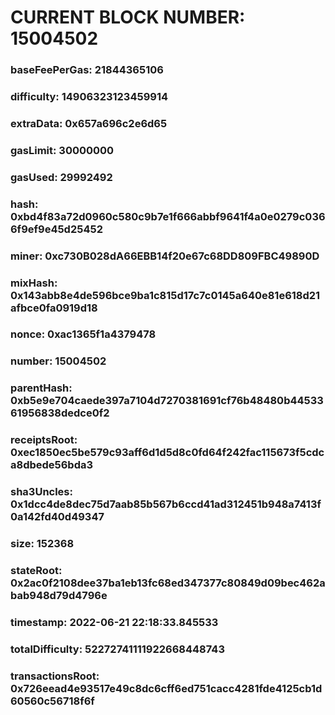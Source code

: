 # CURRENT BLOCK NUMBER: 15004502

### baseFeePerGas: 21844365106
### difficulty: 14906323123459914
### extraData: 0x657a696c2e6d65
### gasLimit: 30000000
### gasUsed: 29992492
### hash: 0xbd4f83a72d0960c580c9b7e1f666abbf9641f4a0e0279c0366f9ef9e45d25452
### miner: 0xc730B028dA66EBB14f20e67c68DD809FBC49890D
### mixHash: 0x143abb8e4de596bce9ba1c815d17c7c0145a640e81e618d21afbce0fa0919d18
### nonce: 0xac1365f1a4379478
### number: 15004502
### parentHash: 0xb5e9e704caede397a7104d7270381691cf76b48480b4453361956838dedce0f2
### receiptsRoot: 0xec1850ec5be579c93aff6d1d5d8c0fd64f242fac115673f5cdca8dbede56bda3
### sha3Uncles: 0x1dcc4de8dec75d7aab85b567b6ccd41ad312451b948a7413f0a142fd40d49347
### size: 152368
### stateRoot: 0x2ac0f2108dee37ba1eb13fc68ed347377c80849d09bec462abab948d79d4796e
### timestamp: 2022-06-21 22:18:33.845533
### totalDifficulty: 52272741111922668448743
### transactionsRoot: 0x726eead4e93517e49c8dc6cff6ed751cacc4281fde4125cb1d60560c56718f6f
